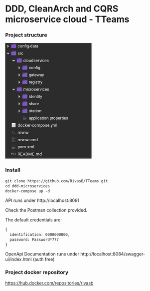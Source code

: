 # DDD, CleanArch and CQRS microservice cloud - TTeams

### Project structure ###

<img src="https://github.com/RivasB/TTeams/blob/main/project.png"/>

### Install ###

```
git clone https://github.com/RivasB/TTeams.git
cd ddd-microservices
docker-compose up -d
```
API runs under http://localhost:8091

Check the Postman collection provided.

The default credentials are:
```
{
  identification: 0000000000,
  password: Password*777
}
```

OpenApi Documentation runs under http://localhost:8084/swagger-ui/index.html (auth free)

### Project docker repository  ###

https://hub.docker.com/repositories/rivasb

